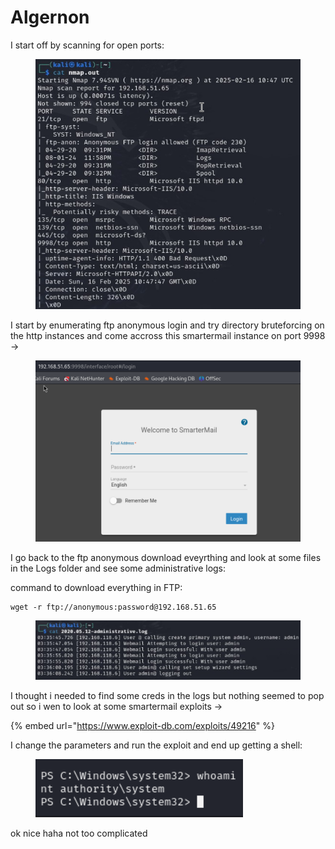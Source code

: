 # Algernon

I start off by scanning for open ports:

<figure><img src="../../../.gitbook/assets/image (8) (1) (1) (1) (1) (1) (1).png" alt=""><figcaption></figcaption></figure>

I start by enumerating ftp anonymous login and try directory bruteforcing on the http instances and come accross this smartermail instance on port 9998 ->

<figure><img src="../../../.gitbook/assets/image (1) (1) (1) (1) (1) (1) (1) (1) (1) (1) (1) (1) (1) (1) (1) (1).png" alt=""><figcaption></figcaption></figure>

I go back to the ftp anonymous download eveyrthing and look at some files  in the Logs folder and see some administrative logs:

command to download everything in FTP:

```
wget -r ftp://anonymous:password@192.168.51.65
```

<figure><img src="../../../.gitbook/assets/image (2) (1) (1) (1) (1) (1) (1) (1) (1) (1) (1) (1) (1) (1) (1) (1).png" alt=""><figcaption></figcaption></figure>

I thought i needed to find some creds in the logs but nothing seemed to pop out so i wen to look at some smartermail exploits ->

{% embed url="https://www.exploit-db.com/exploits/49216" %}

I change the parameters and run the exploit and end up getting a shell:

<figure><img src="../../../.gitbook/assets/image (3) (1) (1) (1) (1) (1) (1) (1) (1) (1) (1) (1) (1) (1).png" alt=""><figcaption></figcaption></figure>

ok nice haha not too complicated
